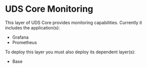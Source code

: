 # UDS Core Monitoring

This layer of UDS Core provides monitoring capabilities. Currently it includes the application(s):
- Grafana
- Prometheus

To deploy this layer you must also deploy its dependent layer(s):
- Base
